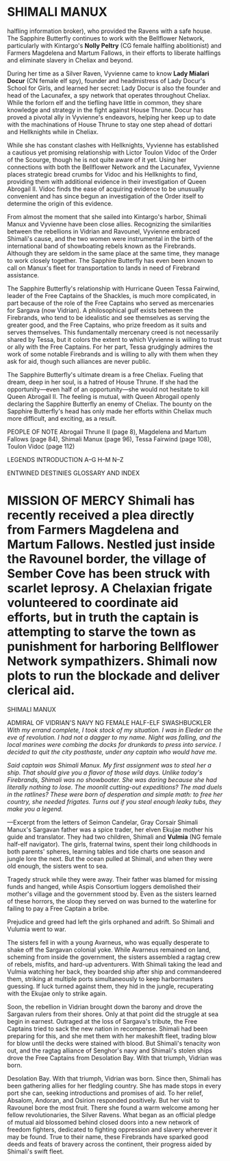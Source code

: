 # SHIMALI MANUX

halfling information broker), who provided the Ravens with a safe house. The Sapphire Butterfly continues to work with the Bellflower Network, particularly with Kintargo's **Nolly Peltry** (CG female halfling abolitionist) and Farmers Magdelena and Martum Fallows, in their efforts to liberate halflings and eliminate slavery in Cheliax and beyond.

During her time as a Silver Raven, Vyvienne came to know **Lady Mialari Docur** (CN female elf spy), founder and headmistress of Lady Docur's School for Girls, and learned her secret: Lady Docur is also the founder and head of the Lacunafex, a spy network that operates throughout Cheliax. While the forlorn elf and the tiefling have little in common, they share knowledge and strategy in the fight against House Thrune. Docur has proved a pivotal ally in Vyvienne's endeavors, helping her keep up to date with the machinations of House Thrune to stay one step ahead of dottari and Hellknights while in Cheliax.

While she has constant clashes with Hellknights, Vyvienne has established a cautious yet promising relationship with Lictor Toulon Vidoc of the Order of the Scourge, though he is not quite aware of it yet. Using her connections with both the Bellflower Network and the Lacunafex, Vyvienne places strategic bread crumbs for Vidoc and his Hellknights to find, providing them with additional evidence in their investigation of Queen Abrogail II. Vidoc finds the ease of acquiring evidence to be unusually convenient and has since begun an investigation of the Order itself to determine the origin of this evidence.

From almost the moment that she sailed into Kintargo's harbor, Shimali Manux and Vyvienne have been close allies. Recognizing the similarities between the rebellions in Vidrian and Ravounel, Vyvienne embraced Shimali's cause, and the two women were instrumental in the birth of the international band of showboating rebels known as the Firebrands. Although they are seldom in the same place at the same time, they manage to work closely together. The Sapphire Butterfly has even been known to call on Manux's fleet for transportation to lands in need of Firebrand assistance.

The Sapphire Butterfly's relationship with Hurricane Queen Tessa Fairwind, leader of the Free Captains of the Shackles, is much more complicated, in part because of the role of the Free Captains who served as mercenaries for Sargava (now Vidrian). A philosophical gulf exists between the Firebrands, who tend to be idealistic and see themselves as serving the greater good, and the Free Captains, who prize freedom as it suits and serves themselves. This fundamentally mercenary creed is not necessarily shared by Tessa, but it colors the extent to which Vyvienne is willing to trust or ally with the Free Captains. For her part, Tessa grudgingly admires the work of some notable Firebrands and is willing to ally with them when they ask for aid, though such alliances are never public.

The Sapphire Butterfly's ultimate dream is a free Cheliax. Fueling that dream, deep in her soul, is a hatred of House Thrune. If she had the opportunity—even half of an opportunity—she would not hesitate to kill Queen Abrogail II. The feeling is mutual, with Queen Abrogail openly declaring the Sapphire Butterfly an enemy of Cheliax. The bounty on the Sapphire Butterfly's head has only made her efforts within Cheliax much more difficult, and exciting, as a result.

PEOPLE OF NOTE Abrogail Thrune II (page 8), Magdelena and Martum Fallows (page 84), Shimali Manux (page 96), Tessa Fairwind (page 108), Toulon Vidoc (page 112)

LEGENDS INTRODUCTION A–G H–M N–Z

ENTWINED DESTINIES GLOSSARY AND INDEX

# MISSION OF MERCY Shimali has recently received a plea directly from Farmers Magdelena and Martum Fallows. Nestled just inside the Ravounel border, the village of Sember Cove has been struck with scarlet leprosy. A Chelaxian frigate volunteered to coordinate aid efforts, but in truth the captain is attempting to starve the town as punishment for harboring Bellflower Network sympathizers. Shimali now plots to run the blockade and deliver clerical aid.

SHIMALI MANUX

ADMIRAL OF VIDRIAN'S NAVY NG FEMALE HALF-ELF SWASHBUCKLER *With my errand complete, I took stock of my situation. I was in Eleder on the eve of revolution. I had not a dagger to my name. Night was falling, and the local marines were combing the docks for drunkards to press into service. I decided to quit the city posthaste, under any captain who would have me.*

_Said captain was Shimali Manux. My first assignment was to steal her a ship. That should give you a flavor of those wild days. Unlike today's Firebrands, Shimali was no showboater. She was daring because she had literally nothing to lose. The moonlit cutting-out expeditions? The mad duels in the ratlines? These were born of desperation and simple math: to free her country, she needed frigates. Turns out if you steal enough leaky tubs, they make you a legend._

—Excerpt from the letters of Seimon Candelar, Gray Corsair Shimali Manux's Sargavan father was a spice trader, her elven Ekujae mother his guide and translator. They had two children, Shimali and **Vulmia** (NG female half-elf navigator). The girls, fraternal twins, spent their long childhoods in both parents' spheres, learning tables and tide charts one season and jungle lore the next. But the ocean pulled at Shimali, and when they were old enough, the sisters went to sea.

Tragedy struck while they were away. Their father was blamed for missing funds and hanged, while Aspis Consortium loggers demolished their mother's village and the government stood by. Even as the sisters learned of these horrors, the sloop they served on was burned to the waterline for failing to pay a Free Captain a bribe.

Prejudice and greed had left the girls orphaned and adrift. So Shimali and Vulumia went to war.

The sisters fell in with a young Avarneus, who was equally desperate to shake off the Sargavan colonial yoke. While Avarneus remained on land, scheming from inside the government, the sisters assembled a ragtag crew of rebels, misfits, and hard-up adventurers. With Shimali taking the lead and Vulmia watching her back, they boarded ship after ship and commandeered them, striking at multiple ports simultaneously to keep harbormasters guessing. If luck turned against them, they hid in the jungle, recuperating with the Ekujae only to strike again.

Soon, the rebellion in Vidrian brought down the barony and drove the Sargavan rulers from their shores. Only at that point did the struggle at sea begin in earnest. Outraged at the loss of Sargava's tribute, the Free Captains tried to sack the new nation in recompense. Shimali had been preparing for this, and she met them with her makeshift fleet, trading blow for blow until the decks were stained with blood. But Shimali's tenacity won out, and the ragtag alliance of Senghor's navy and Shimali's stolen ships drove the Free Captains from Desolation Bay. With that triumph, Vidrian was born.

Desolation Bay. With that triumph, Vidrian was born. Since then, Shimali has been gathering allies for her fledgling country. She has made stops in every port she can, seeking introductions and promises of aid. To her relief, Absalom, Andoran, and Osirion responded positively. But her visit to Ravounel bore the most fruit. There she found a warm welcome among her fellow revolutionaries, the Silver Ravens. What began as an official pledge of mutual aid blossomed behind closed doors into a new network of freedom fighters, dedicated to fighting oppression and slavery wherever it may be found. True to their name, these Firebrands have sparked good deeds and feats of bravery across the continent, their progress aided by Shimali's swift fleet.
